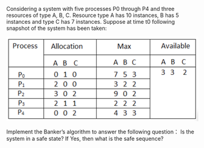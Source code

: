 Considering a system with five processes P0 through P4 and three resources of type A, B, C. Resource type A has 10 instances, B has 5 instances and type C has 7 instances. Suppose at time t0 following snapshot of the system has been taken:

![table](image.png)


Implement the Banker’s algorithm to answer the following question： Is the system in a safe state? If Yes, then what is the safe sequence?